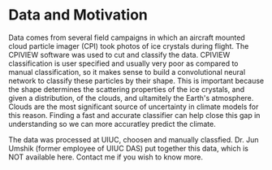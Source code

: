 # Data and Motivation
Data comes from several field campaigns in which an aircraft mounted cloud particle imager (CPI)
took photos of ice crystals during flight. The CPIVIEW software was used
to cut and classify the data. CPIVIEW classification is user specified and usually very poor
as compared to manual classification, so it makes sense to build a convolutional neural network
to classify these particles by their shape. This is important because the shape determines
the scattering properties of the ice crystals, and given a distribution, of the clouds, and
ultamitely the Earth's atmosphere. Clouds are the most significant source of uncertainty in climate
models for this reason. Finding a fast and accurate classifier can help close this gap in understanding
so we can more accuratley predict the climate.

The data was processed at UIUC, choosen and manually classfied. Dr. Jun Umshik (former employee of UIUC DAS) 
put together this data, which is NOT available here. Contact me if you wish to know more. 
